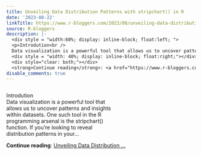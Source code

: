 ```yaml
---
title: Unveiling Data Distribution Patterns with stripchart() in R
date: '2023-08-22'
linkTitle: https://www.r-bloggers.com/2023/08/unveiling-data-distribution-patterns-with-stripchart-in-r/
source: R-bloggers
description: |-
  <div style = "width:60%; display: inline-block; float:left; ">
  <p>Introdution<br />
  Data visualization is a powerful tool that allows us to uncover patterns and insights within datasets. One such tool in the R programming arsenal is the stripchart() function. If you’re looking to reveal distribution patterns in your...</p></div>
  <div style = "width: 40%; display: inline-block; float:right;"></div>
  <div style="clear: both;"></div>
  <strong>Continue reading</strong>: <a href="https://www.r-bloggers.com/2023/08/unveiling-data-distribution-patterns-with-stripchart-in-r/">Unveiling Data Distribution ...
disable_comments: true
---
```

<div style = "width:60%; display: inline-block; float:left; ">
<p>Introdution<br />
Data visualization is a powerful tool that allows us to uncover patterns and insights within datasets. One such tool in the R programming arsenal is the stripchart() function. If you’re looking to reveal distribution patterns in your...</p></div>
<div style = "width: 40%; display: inline-block; float:right;"></div>
<div style="clear: both;"></div>
<strong>Continue reading</strong>: <a href="https://www.r-bloggers.com/2023/08/unveiling-data-distribution-patterns-with-stripchart-in-r/">Unveiling Data Distribution ...